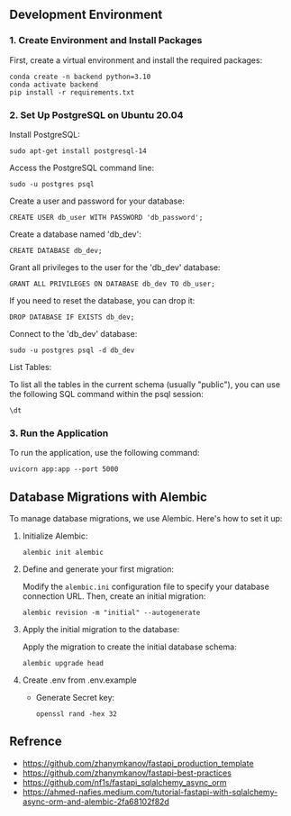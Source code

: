 ## Development Environment

### 1. Create Environment and Install Packages

First, create a virtual environment and install the required packages:

```shell
conda create -n backend python=3.10
conda activate backend
pip install -r requirements.txt
```

### 2. Set Up PostgreSQL on Ubuntu 20.04

Install PostgreSQL:

```shell
sudo apt-get install postgresql-14
```

Access the PostgreSQL command line:

```shell
sudo -u postgres psql
```

Create a user and password for your database:

```shell
CREATE USER db_user WITH PASSWORD 'db_password';
```

Create a database named 'db_dev':

```shell
CREATE DATABASE db_dev;
```

Grant all privileges to the user for the 'db_dev' database:

```shell
GRANT ALL PRIVILEGES ON DATABASE db_dev TO db_user;
```

If you need to reset the database, you can drop it:

```shell
DROP DATABASE IF EXISTS db_dev;
```

Connect to the 'db_dev' database:

```shell
sudo -u postgres psql -d db_dev
```

List Tables:

To list all the tables in the current schema (usually "public"), you can use the following SQL command within the psql session:

```
\dt
```

### 3. Run the Application

To run the application, use the following command:

```shell
uvicorn app:app --port 5000
```

## Database Migrations with Alembic

To manage database migrations, we use Alembic. Here's how to set it up:

1. Initialize Alembic:

   ```shell
   alembic init alembic
   ```

2. Define and generate your first migration:

   Modify the `alembic.ini` configuration file to specify your database connection URL. Then, create an initial migration:

   ```shell
   alembic revision -m "initial" --autogenerate
   ```

3. Apply the initial migration to the database:

   Apply the migration to create the initial database schema:

   ```shell
   alembic upgrade head
   ```

4. Create .env from .env.example
   - Generate Secret key:
     ```
     openssl rand -hex 32
     ```

## Refrence

- https://github.com/zhanymkanov/fastapi_production_template
- https://github.com/zhanymkanov/fastapi-best-practices
- https://github.com/nf1s/fastapi_sqlalchemy_async_orm
- https://ahmed-nafies.medium.com/tutorial-fastapi-with-sqlalchemy-async-orm-and-alembic-2fa68102f82d
